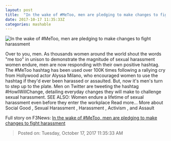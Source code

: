 ```yaml
---
layout: post
title:  "In the wake of #MeToo, men are pledging to make changes to fight harassment"
date: 2017-10-17 11:35:33Z
categories: mashable
---
```


![In the wake of #MeToo, men are pledging to make changes to fight harassment](https://i.amz.mshcdn.com/5TBor2CSTvfEftXGeV9GB_CImUY=/1200x630/2017%2F10%2F17%2F56%2F2533a676c28943c495f98c950691fc54.4da4a.jpg)

Over to you, men. As thousands women around the world shout the words "me too" in unison to demonstrate the magnitude of sexual harassment women endure, men are now responding with their own positive hashtag. The #MeToo hashtag has been used over 100K times following a rallying cry from Hollywood actor Alyssa Milano, who encouraged women to use the hashtag if they'd ever been harassed or assaulted. But, now it's men's turn to step up to the plate. Men on Twitter are tweeting the hashtag #HowIWillChange, detailing everyday changes they will make to challenge sexual harassment. SEE ALSO: Women endure a lifetime of sexual harassment even before they enter the workplace Read more... More about Social Good , Sexual Harassment , Harassment , Activism , and Assault


Full story on F3News: [In the wake of #MeToo, men are pledging to make changes to fight harassment](http://www.f3nws.com/n/4UDNFH)

> Posted on: Tuesday, October 17, 2017 11:35:33 AM
